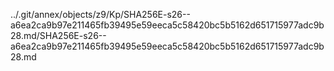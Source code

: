 ../.git/annex/objects/z9/Kp/SHA256E-s26--a6ea2ca9b97e211465fb39495e59eeca5c58420bc5b5162d651715977adc9b28.md/SHA256E-s26--a6ea2ca9b97e211465fb39495e59eeca5c58420bc5b5162d651715977adc9b28.md
